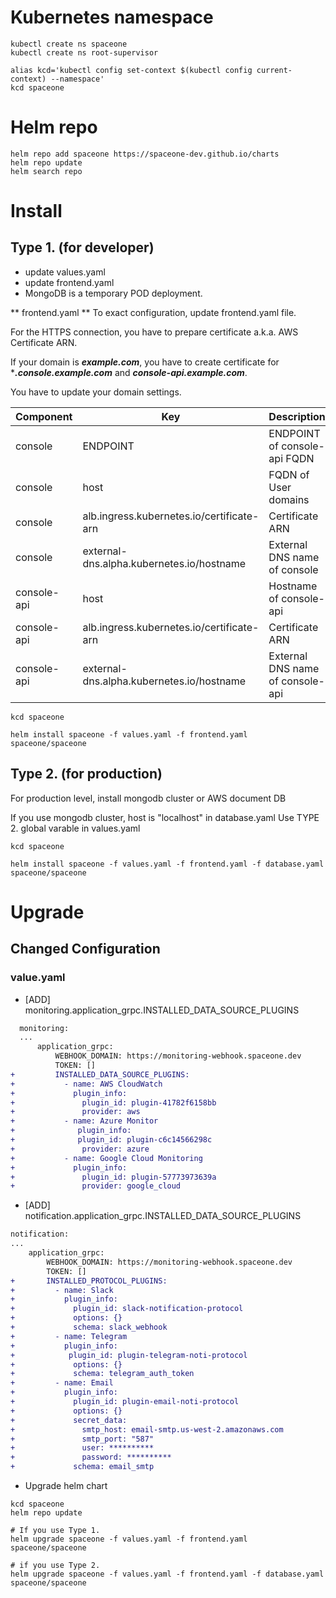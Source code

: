 # Kubernetes namespace

~~~
kubectl create ns spaceone
kubectl create ns root-supervisor

alias kcd='kubectl config set-context $(kubectl config current-context) --namespace'
kcd spaceone
~~~

# Helm repo

~~~
helm repo add spaceone https://spaceone-dev.github.io/charts
helm repo update
helm search repo
~~~

# Install

## Type 1. (for developer)
* update values.yaml
* update frontend.yaml
* MongoDB is a temporary POD deployment.

** frontend.yaml **
To exact configuration, update frontend.yaml file.

For the HTTPS connection, you have to prepare certificate a.k.a. AWS Certificate ARN.

If your domain is ***example.com***, you have to create certificate for ****.console.example.com*** and ***console-api.example.com***.


You have to update your domain settings.

| Component |	Key 				| Description |
| --- 		| --- 				| --- |
| console	| ENDPOINT 			| ENDPOINT of console-api FQDN |
| console	| host				| FQDN of User domains |
| console	| alb.ingress.kubernetes.io/certificate-arn |  Certificate ARN |
| console 	| external-dns.alpha.kubernetes.io/hostname | External DNS name of console	|
| console-api	| host				| Hostname of console-api |
| console-api	| alb.ingress.kubernetes.io/certificate-arn |  Certificate ARN |
| console-api	| external-dns.alpha.kubernetes.io/hostname | External DNS name of console-api	|

~~~
kcd spaceone

helm install spaceone -f values.yaml -f frontend.yaml spaceone/spaceone

~~~


## Type 2. (for production)

For production level, install mongodb cluster or AWS document DB

If you use mongodb cluster,
host is "localhost" in database.yaml
Use TYPE 2. global varable in values.yaml

~~~
kcd spaceone

helm install spaceone -f values.yaml -f frontend.yaml -f database.yaml spaceone/spaceone

~~~


# Upgrade
## Changed Configuration
### value.yaml
- [ADD] monitoring.application_grpc.INSTALLED_DATA_SOURCE_PLUGINS
```diff
  monitoring:
  ...
      application_grpc:
          WEBHOOK_DOMAIN: https://monitoring-webhook.spaceone.dev
          TOKEN: []
+         INSTALLED_DATA_SOURCE_PLUGINS:
+           - name: AWS CloudWatch
+             plugin_info:
+               plugin_id: plugin-41782f6158bb
+               provider: aws
+           - name: Azure Monitor
+              plugin_info:
+              plugin_id: plugin-c6c14566298c
+               provider: azure
+           - name: Google Cloud Monitoring
+             plugin_info:
+               plugin_id: plugin-57773973639a
+               provider: google_cloud

```
- [ADD] notification.application_grpc.INSTALLED_DATA_SOURCE_PLUGINS
```diff
notification:
...
    application_grpc:
        WEBHOOK_DOMAIN: https://monitoring-webhook.spaceone.dev
        TOKEN: []
+       INSTALLED_PROTOCOL_PLUGINS:
+         - name: Slack
+           plugin_info:
+             plugin_id: slack-notification-protocol
+             options: {}
+             schema: slack_webhook
+         - name: Telegram
+           plugin_info:
+            plugin_id: plugin-telegram-noti-protocol
+             options: {}
+             schema: telegram_auth_token
+         - name: Email
+           plugin_info:
+             plugin_id: plugin-email-noti-protocol
+             options: {}
+             secret_data:
+               smtp_host: email-smtp.us-west-2.amazonaws.com
+               smtp_port: "587"
+               user: **********
+               password: **********
+             schema: email_smtp
```
- Upgrade helm chart

~~~
kcd spaceone
helm repo update

# If you use Type 1.
helm upgrade spaceone -f values.yaml -f frontend.yaml spaceone/spaceone

# if you use Type 2.
helm upgrade spaceone -f values.yaml -f frontend.yaml -f database.yaml spaceone/spaceone
~~~
